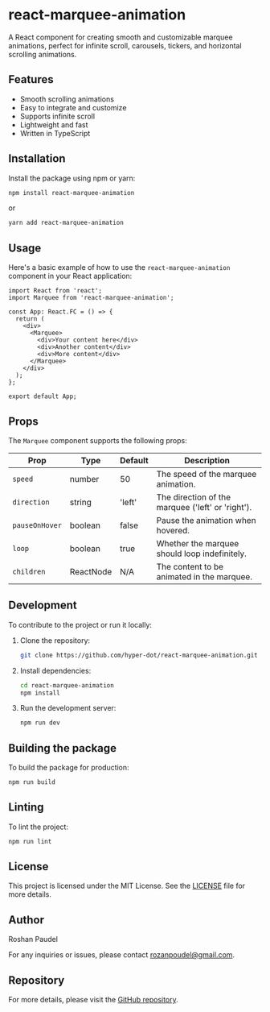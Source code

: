 # react-marquee-animation

A React component for creating smooth and customizable marquee animations, perfect for infinite scroll, carousels, tickers, and horizontal scrolling animations.

## Features

- Smooth scrolling animations
- Easy to integrate and customize
- Supports infinite scroll
- Lightweight and fast
- Written in TypeScript

## Installation

Install the package using npm or yarn:

```bash
npm install react-marquee-animation
```

or

```bash
yarn add react-marquee-animation
```

## Usage

Here's a basic example of how to use the `react-marquee-animation` component in your React application:

```tsx
import React from 'react';
import Marquee from 'react-marquee-animation';

const App: React.FC = () => {
  return (
    <div>
      <Marquee>
        <div>Your content here</div>
        <div>Another content</div>
        <div>More content</div>
      </Marquee>
    </div>
  );
};

export default App;
```

## Props

The `Marquee` component supports the following props:

| Prop             | Type     | Default      | Description                                          |
|------------------|----------|--------------|------------------------------------------------------|
| `speed`          | number   | 50           | The speed of the marquee animation.                  |
| `direction`      | string   | 'left'       | The direction of the marquee ('left' or 'right').    |
| `pauseOnHover`   | boolean  | false        | Pause the animation when hovered.                    |
| `loop`           | boolean  | true         | Whether the marquee should loop indefinitely.        |
| `children`       | ReactNode| N/A          | The content to be animated in the marquee.           |

## Development

To contribute to the project or run it locally:

1. Clone the repository:
    ```bash
    git clone https://github.com/hyper-dot/react-marquee-animation.git
    ```
2. Install dependencies:
    ```bash
    cd react-marquee-animation
    npm install
    ```
3. Run the development server:
    ```bash
    npm run dev
    ```

## Building the package

To build the package for production:

```bash
npm run build
```

## Linting

To lint the project:

```bash
npm run lint
```

## License

This project is licensed under the MIT License. See the [LICENSE](LICENSE) file for more details.

## Author

Roshan Paudel

For any inquiries or issues, please contact [rozanpoudel@gmail.com](mailto:rozanpoudel@gmail.com).

## Repository

For more details, please visit the [GitHub repository](https://github.com/hyper-dot/react-marquee-animation).
